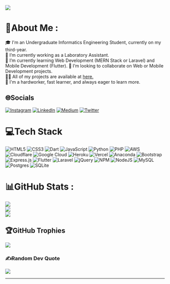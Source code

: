 [![](https://visitcount.itsvg.in/api?id=adanngrha&icon=0&color=12)](https://visitcount.itsvg.in)

# 💫About Me :
🎓 I'm an Undergraduate Informatics Engineering Student, currently on my third-year.  
🔭 I’m currently working as a Laboratory Assistant.  
🌱 I’m currently learning Web Development (MERN Stack or Laravel) and Mobile Development (Flutter).
👯 I’m looking to collaborate on Web or Mobile Development projects.    
👨‍💻 All of my projects are available at [here.](https://adanngrha.notion.site/30b00669ee3f41ac88b2d5d00d3def23?v=02517b838e8a4741a221d8825b2ef2d0)  
💪 I'm a hardworker, fast learner, and always eager to learn more.


## 🌐Socials
[![Instagram](https://img.shields.io/badge/Instagram-%23E4405F.svg?logo=Instagram&logoColor=white)](https://instagram.com/adanngrha) [![LinkedIn](https://img.shields.io/badge/LinkedIn-%230077B5.svg?logo=linkedin&logoColor=white)](https://linkedin.com/in/ardana-nugraha) [![Medium](https://img.shields.io/badge/Medium-12100E?logo=medium&logoColor=white)](https://medium.com/@adanngrha) [![Twitter](https://img.shields.io/badge/Twitter-%231DA1F2.svg?logo=Twitter&logoColor=white)](https://twitter.com/adanngrha) 

# 💻Tech Stack
![HTML5](https://img.shields.io/badge/html5-%23E34F26.svg?style=for-the-badge&logo=html5&logoColor=white) ![CSS3](https://img.shields.io/badge/css3-%231572B6.svg?style=for-the-badge&logo=css3&logoColor=white) ![Dart](https://img.shields.io/badge/dart-%230175C2.svg?style=for-the-badge&logo=dart&logoColor=white) ![JavaScript](https://img.shields.io/badge/javascript-%23323330.svg?style=for-the-badge&logo=javascript&logoColor=%23F7DF1E) ![Python](https://img.shields.io/badge/python-3670A0?style=for-the-badge&logo=python&logoColor=ffdd54) ![PHP](https://img.shields.io/badge/php-%23777BB4.svg?style=for-the-badge&logo=php&logoColor=white) ![AWS](https://img.shields.io/badge/AWS-%23FF9900.svg?style=for-the-badge&logo=amazon-aws&logoColor=white) ![Cloudflare](https://img.shields.io/badge/Cloudflare-F38020?style=for-the-badge&logo=Cloudflare&logoColor=white) ![Google Cloud](https://img.shields.io/badge/Google%20Cloud-%234285F4.svg?style=for-the-badge&logo=google-cloud&logoColor=white) ![Heroku](https://img.shields.io/badge/heroku-%23430098.svg?style=for-the-badge&logo=heroku&logoColor=white) ![Vercel](https://img.shields.io/badge/vercel-%23000000.svg?style=for-the-badge&logo=vercel&logoColor=white) ![Anaconda](https://img.shields.io/badge/Anaconda-%2344A833.svg?style=for-the-badge&logo=anaconda&logoColor=white) ![Bootstrap](https://img.shields.io/badge/bootstrap-%23563D7C.svg?style=for-the-badge&logo=bootstrap&logoColor=white) ![Express.js](https://img.shields.io/badge/express.js-%23404d59.svg?style=for-the-badge&logo=express&logoColor=%2361DAFB) ![Flutter](https://img.shields.io/badge/Flutter-%2302569B.svg?style=for-the-badge&logo=Flutter&logoColor=white) ![Laravel](https://img.shields.io/badge/laravel-%23FF2D20.svg?style=for-the-badge&logo=laravel&logoColor=white) ![jQuery](https://img.shields.io/badge/jquery-%230769AD.svg?style=for-the-badge&logo=jquery&logoColor=white) ![NPM](https://img.shields.io/badge/NPM-%23000000.svg?style=for-the-badge&logo=npm&logoColor=white) ![NodeJS](https://img.shields.io/badge/node.js-6DA55F?style=for-the-badge&logo=node.js&logoColor=white)  ![MySQL](https://img.shields.io/badge/mysql-%2300f.svg?style=for-the-badge&logo=mysql&logoColor=white) ![Postgres](https://img.shields.io/badge/postgres-%23316192.svg?style=for-the-badge&logo=postgresql&logoColor=white) ![SQLite](https://img.shields.io/badge/sqlite-%2307405e.svg?style=for-the-badge&logo=sqlite&logoColor=white) 

# 📊GitHub Stats :
![](https://github-readme-stats.vercel.app/api?username=adanngrha&theme=nord&hide_border=true&include_all_commits=false&count_private=true)<br/>
![](https://github-readme-streak-stats.herokuapp.com/?user=adanngrha&theme=nord&hide_border=true)<br/>
![](https://github-readme-stats.vercel.app/api/top-langs/?username=adanngrha&theme=nord&hide_border=true&include_all_commits=false&count_private=true&layout=compact)

## 🏆GitHub Trophies
![](https://github-profile-trophy.vercel.app/?username=adanngrha&theme=nord&no-frame=true&no-bg=false&margin-w=4)

### ✍️Random Dev Quote
![](https://quotes-github-readme.vercel.app/api?type=horizontal&theme=tokyonight)

---


